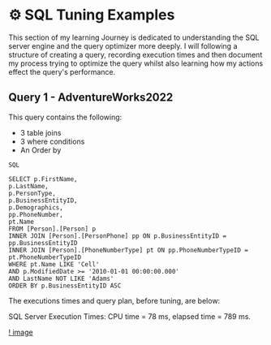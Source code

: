 # ⚙ SQL Tuning Examples

This section of my learning Journey is dedicated to understanding the SQL server engine and the query optimizer more deeply. I will following a structure of creating a query, recording execution times and then document my process trying to optimize the query whilst also learning how my actions effect the query's performance.


## Query 1 - AdventureWorks2022

This query contains the following:

- 3 table joins
- 3 where conditions 
- An Order by

```
SQL

SELECT p.FirstName,
p.LastName,
p.PersonType,
p.BusinessEntityID,
p.Demographics,
pp.PhoneNumber,
pt.Name
FROM [Person].[Person] p
INNER JOIN [Person].[PersonPhone] pp ON p.BusinessEntityID = pp.BusinessEntityID
INNER JOIN [Person].[PhoneNumberType] pt ON pp.PhoneNumberTypeID = pt.PhoneNumberTypeID
WHERE pt.Name LIKE 'Cell'
AND p.ModifiedDate >= '2010-01-01 00:00:00.000'
AND LastName NOT LIKE 'Adams'
ORDER BY p.BusinessEntityID ASC
```
The executions times and query plan, before tuning, are below:

 SQL Server Execution Times:
   CPU time = 78 ms,  elapsed time = 789 ms.

[! image](images-diagrams/Query1.png)
